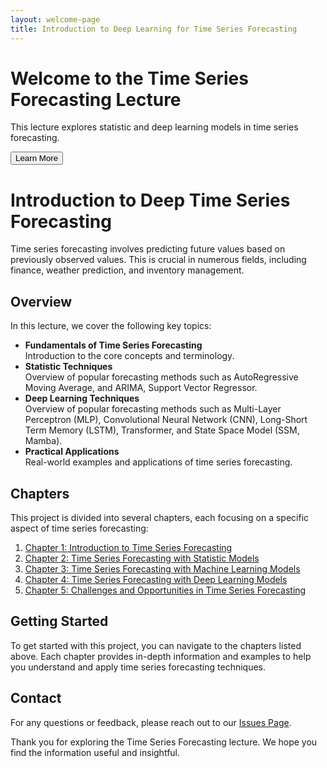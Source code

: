 ```yaml
---
layout: welcome-page
title: Introduction to Deep Learning for Time Series Forecasting
---
```


<div class="hero" style="background-image: url('/assets/images/background.jpg');">
  <div class="overlay">
    <h1>Welcome to the Time Series Forecasting Lecture</h1>
    <p>This lecture explores statistic and deep learning models in time series forecasting.</p>
    <button onclick="scrollToDiv('overview')">Learn More</button>
  </div>
</div>

<div class="content">
  <h1>Introduction to Deep Time Series Forecasting</h1>
  <p>Time series forecasting involves predicting future values based on previously observed values. This is crucial in numerous fields, including finance, weather prediction, and inventory management.</p>

</div>

<div  id="overview" class="content">
  <div class="intro">
    <h2>Overview</h2>
    <p>In this lecture, we cover the following key topics:</p>
  </div>
   <ul>
    <li><strong>Fundamentals of Time Series Forecasting</strong>
      <div class="list-content">Introduction to the core concepts and terminology.</div>
    </li>
    <li><strong>Statistic Techniques</strong>
      <div class="topics-list">Overview of popular forecasting methods such as AutoRegressive Moving Average, and ARIMA, Support Vector Regressor.</div>
    </li>
    <li><strong>Deep Learning Techniques</strong>
      <div class="topics-list">Overview of popular forecasting methods such as Multi-Layer Perceptron (MLP), Convolutional Neural Network (CNN), Long-Short Term Memory (LSTM), Transformer, and State Space Model (SSM, Mamba).</div>
    </li>
    <li><strong>Practical Applications</strong>
      <div class="topics-list">Real-world examples and applications of time series forecasting.</div>
    </li>
  </ul>
</div>

## Chapters

This project is divided into several chapters, each focusing on a specific aspect of time series forecasting:

1. [Chapter 1: Introduction to Time Series Forecasting](/documentation/chapter1/)
2. [Chapter 2: Time Series Forecasting with Statistic Models](/documentation/chapter2/)
3. [Chapter 3: Time Series Forecasting with Machine Learning Models](/documentation/chapter3/)
4. [Chapter 4: Time Series Forecasting with Deep Learning Models](/documentation/chapter4/)
5. [Chapter 5: Challenges and Opportunities in Time Series Forecasting](/documentation/chapter5/)

## Getting Started

To get started with this project, you can navigate to the chapters listed above. Each chapter provides in-depth information and examples to help you understand and apply time series forecasting techniques.

<!--
## Resources
Here are some additional resources to further your understanding of time series forecasting:

- [Time Series Analysis and Its Applications](https://www.springer.com/gp/book/9783319524511)
- [Introduction to Time Series Forecasting with Python](https://www.oreilly.com/library/view/introduction-to-time/9781491969274/)
- [Speech and Language Processing](https://web.stanford.edu/~jurafsky/slp3/)
- [Natural Language Processing with Python](https://www.oreilly.com/library/view/natural-language-processing/9780596516499/)
-->

## Contact
<!---
For any questions or feedback, please reach out to [our team](mailto:yourmail@gmail.com).
-->
For any questions or feedback, please reach out to our [Issues Page](https://github.com/JiangYou2025/JiangYou2025.github.io/issues).

Thank you for exploring the Time Series Forecasting lecture. We hope you find the information useful and insightful.
